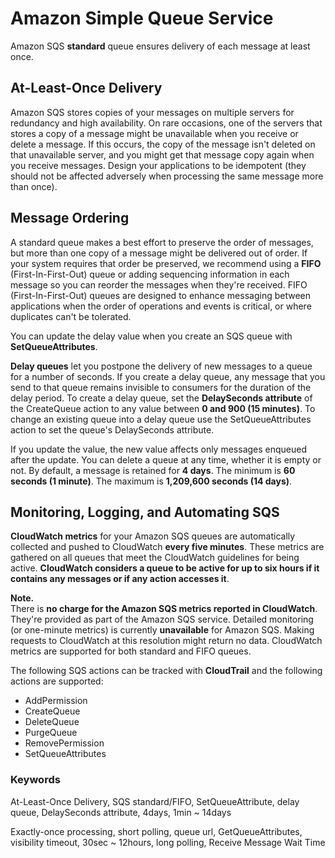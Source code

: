 # Amazon Simple Queue Service
Amazon SQS **standard** queue ensures delivery of each message at least once. 

## At-Least-Once Delivery
Amazon SQS stores copies of your messages on multiple servers for redundancy and high availability. On rare occasions, one of the servers that stores a copy of a message might be unavailable when you receive or delete a message. If this occurs, the copy of the message isn't deleted on that unavailable server, and you might get that message copy again when you receive messages. Design your applications to be idempotent (they should not be affected adversely when processing the same message more than once).

## Message Ordering
A standard queue makes a best effort to preserve the order of messages, but more than one copy of a message might be delivered out of order. If your system requires that order be preserved, we recommend using a **FIFO** (First-In-First-Out) queue or adding sequencing information in each message so you can reorder the messages when they're received. FIFO (First-In-First-Out) queues are designed to enhance messaging between applications when the order of operations and events is critical, or where duplicates can't be tolerated.

You can update the delay value when you create an SQS queue with **SetQueueAttributes**.

**Delay queues** let you postpone the delivery of new messages to a queue for a number of seconds. If you create a delay queue, any message that you send to that queue remains invisible to consumers for the duration of the delay period. To create a delay queue, set the **DelaySeconds attribute** of the CreateQueue action to any value between **0 and 900 (15 minutes)**. To change an existing queue into a delay queue use the SetQueueAttributes action to set the queue's DelaySeconds attribute.

If you update the value, the new value affects only messages enqueued after the update. You can delete a queue at any time, whether it is empty or not. By default, a message is retained for **4 days**. The minimum is **60 seconds (1 minute)**. The maximum is **1,209,600 seconds (14 days)**.

## Monitoring, Logging, and Automating SQS
**CloudWatch metrics** for your Amazon SQS queues are automatically collected and pushed to CloudWatch **every five minutes**. These metrics are gathered on all queues that meet the CloudWatch guidelines for being active. **CloudWatch considers a queue to be active for up to six hours if it contains any messages or if any action accesses it**.  

**Note.**  
There is **no charge for the Amazon SQS metrics reported in CloudWatch**. They're provided as part of the Amazon SQS service. Detailed monitoring (or one-minute metrics) is currently **unavailable** for Amazon SQS. Making requests to CloudWatch at this resolution might return no data. CloudWatch metrics are supported for both standard and FIFO queues.

The following SQS actions can be tracked with **CloudTrail** and the following actions are supported:
- AddPermission 
- CreateQueue 
- DeleteQueue
- PurgeQueue
- RemovePermission 
- SetQueueAttributes

### Keywords
At-Least-Once Delivery, SQS standard/FIFO, SetQueueAttribute, delay queue, DelaySeconds attribute, 4days, 1min ~ 14days

Exactly-once processing, short polling, queue url, GetQueueAttributes, visibility timeout, 30sec ~ 12hours, long polling, Receive Message Wait Time
